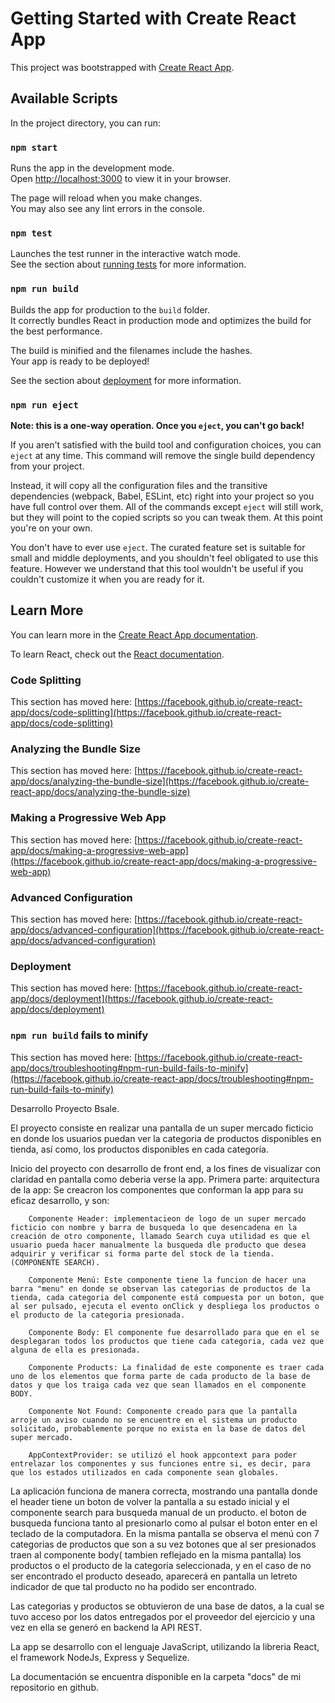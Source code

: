 # Getting Started with Create React App

This project was bootstrapped with [Create React App](https://github.com/facebook/create-react-app).
## Available Scripts

In the project directory, you can run:

### `npm start`

Runs the app in the development mode.\
Open [http://localhost:3000](http://localhost:3000) to view it in your browser.

The page will reload when you make changes.\
You may also see any lint errors in the console.
### `npm test`

Launches the test runner in the interactive watch mode.\
See the section about [running tests](https://facebook.github.io/create-react-app/docs/running-tests) for more information.

### `npm run build`

Builds the app for production to the `build` folder.\
It correctly bundles React in production mode and optimizes the build for the best performance.

The build is minified and the filenames include the hashes.\
Your app is ready to be deployed!

See the section about [deployment](https://facebook.github.io/create-react-app/docs/deployment) for more information.

### `npm run eject`

**Note: this is a one-way operation. Once you `eject`, you can't go back!**

If you aren't satisfied with the build tool and configuration choices, you can `eject` at any time. This command will remove the single build dependency from your project.

Instead, it will copy all the configuration files and the transitive dependencies (webpack, Babel, ESLint, etc) right into your project so you have full control over them. All of the commands except `eject` will still work, but they will point to the copied scripts so you can tweak them. At this point you're on your own.

You don't have to ever use `eject`. The curated feature set is suitable for small and middle deployments, and you shouldn't feel obligated to use this feature. However we understand that this tool wouldn't be useful if you couldn't customize it when you are ready for it.

## Learn More

You can learn more in the [Create React App documentation](https://facebook.github.io/create-react-app/docs/getting-started).

To learn React, check out the [React documentation](https://reactjs.org/).

### Code Splitting

This section has moved here: [https://facebook.github.io/create-react-app/docs/code-splitting](https://facebook.github.io/create-react-app/docs/code-splitting)

### Analyzing the Bundle Size

This section has moved here: [https://facebook.github.io/create-react-app/docs/analyzing-the-bundle-size](https://facebook.github.io/create-react-app/docs/analyzing-the-bundle-size)

### Making a Progressive Web App

This section has moved here: [https://facebook.github.io/create-react-app/docs/making-a-progressive-web-app](https://facebook.github.io/create-react-app/docs/making-a-progressive-web-app)

### Advanced Configuration

This section has moved here: [https://facebook.github.io/create-react-app/docs/advanced-configuration](https://facebook.github.io/create-react-app/docs/advanced-configuration)

### Deployment

This section has moved here: [https://facebook.github.io/create-react-app/docs/deployment](https://facebook.github.io/create-react-app/docs/deployment)

### `npm run build` fails to minify

This section has moved here: [https://facebook.github.io/create-react-app/docs/troubleshooting#npm-run-build-fails-to-minify](https://facebook.github.io/create-react-app/docs/troubleshooting#npm-run-build-fails-to-minify)

Desarrollo Proyecto Bsale.

El proyecto consiste en realizar una pantalla de un super mercado ficticio en donde los usuarios puedan ver la categoria de productos disponibles en tienda, así como,  los productos disponibles en cada categoría. 

Inicio del proyecto con desarrollo de front end, a los fines de visualizar con claridad en pantalla como deberia verse la app. 
Primera parte: arquitectura de la app: 
    Se creacron los componentes que conforman la app para su eficaz desarrollo, y son:
        
        Componente Header: implementacieon de logo de un super mercado ficticio con nombre y barra de busqueda lo que desencadena en la creación de otro componente, llamado Search cuya utilidad es que el usuario pueda hacer manualmente la busqueda dle producto que desea adquirir y verificar si forma parte del stock de la tienda. (COMPONENTE SEARCH).

        Componente Menú: Este componente tiene la funcion de hacer una barra "menu" en donde se observan las categorias de productos de la tienda, cada categoria del componente está compuesta por un boton, que al ser pulsado, ejecuta el evento onClick y despliega los productos o el producto de la categoria presionada.  

        Componente Body: El componente fue desarrollado para que en el se desplegaran todos los productos que tiene cada categoria, cada vez que alguna de ella es presionada. 

        Componente Products: La finalidad de este componente es traer cada uno de los elementos que forma parte de cada producto de la base de datos y que los traiga cada vez que sean llamados en el componente BODY.
        
        Componente Not Found: Componente creado para que la pantalla arroje un aviso cuando no se encuentre en el sistema un producto solicitado, probablemente porque no exista en la base de datos del super mercado. 
        
        AppContextProvider: se utilizó el hook appcontext para poder entrelazar los componentes y sus funciones entre si, es decir, para que los estados utilizados en cada componente sean globales. 

La aplicación funciona de manera correcta, mostrando una pantalla donde el header tiene un boton de volver la pantalla a su estado inicial y el componente search para busqueda manual de un producto. el boton de busqueda funciona tanto al presionarlo como al pulsar el boton enter en el teclado de la computadora. En la misma pantalla se observa el menú con 7 categorias de productos que son a su vez botones que al ser presionados traen al componente body( tambien reflejado en la misma pantalla) los productos o el producto de la categoria seleccionada, y en el caso de no ser encontrado el producto deseado, aparecerá en pantalla un letreto indicador de que tal producto no ha podido ser encontrado. 

Las categorias y productos se obtuvieron de una base de datos, a la cual se tuvo acceso por los datos entregados por el proveedor del ejercicio y una vez en ella se generó en backend la API REST.

La app se desarrollo con el lenguaje JavaScript, utilizando la libreria React, el framework NodeJs, Express y Sequelize. 

La documentación se encuentra disponible en la carpeta "docs" de mi repositorio en github.